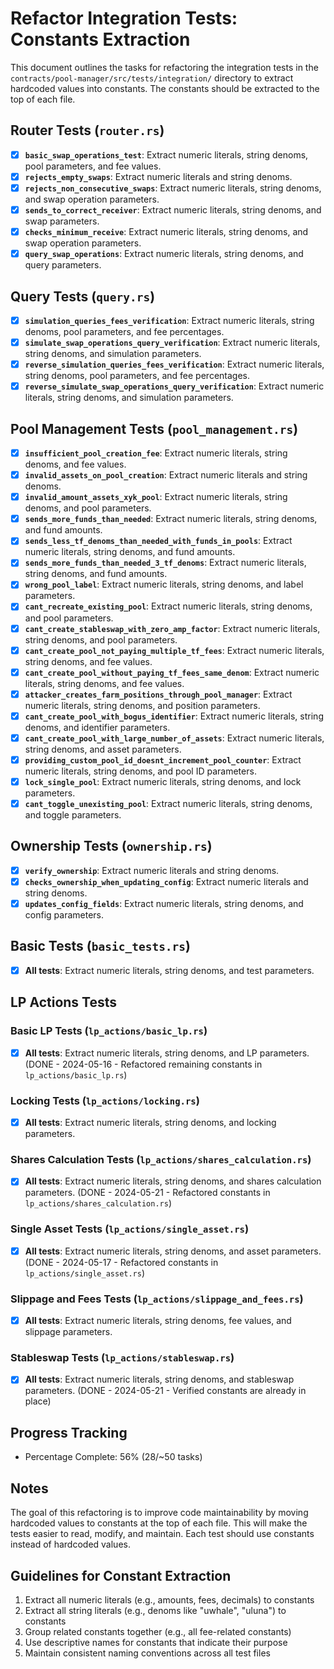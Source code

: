 # Refactor Integration Tests: Constants Extraction

This document outlines the tasks for refactoring the integration tests in the `contracts/pool-manager/src/tests/integration/` directory to extract hardcoded values into constants.
The constants should be extracted to the top of each file.

## Router Tests (`router.rs`)

- [x] **`basic_swap_operations_test`**: Extract numeric literals, string denoms, pool parameters, and fee values.
- [x] **`rejects_empty_swaps`**: Extract numeric literals and string denoms.
- [x] **`rejects_non_consecutive_swaps`**: Extract numeric literals, string denoms, and swap operation parameters.
- [x] **`sends_to_correct_receiver`**: Extract numeric literals, string denoms, and swap parameters.
- [x] **`checks_minimum_receive`**: Extract numeric literals, string denoms, and swap operation parameters.
- [x] **`query_swap_operations`**: Extract numeric literals, string denoms, and query parameters.

## Query Tests (`query.rs`)

- [x] **`simulation_queries_fees_verification`**: Extract numeric literals, string denoms, pool parameters, and fee percentages.
- [x] **`simulate_swap_operations_query_verification`**: Extract numeric literals, string denoms, and simulation parameters.
- [x] **`reverse_simulation_queries_fees_verification`**: Extract numeric literals, string denoms, pool parameters, and fee percentages.
- [x] **`reverse_simulate_swap_operations_query_verification`**: Extract numeric literals, string denoms, and simulation parameters.

## Pool Management Tests (`pool_management.rs`)

- [x] **`insufficient_pool_creation_fee`**: Extract numeric literals, string denoms, and fee values.
- [x] **`invalid_assets_on_pool_creation`**: Extract numeric literals and string denoms.
- [x] **`invalid_amount_assets_xyk_pool`**: Extract numeric literals, string denoms, and pool parameters.
- [x] **`sends_more_funds_than_needed`**: Extract numeric literals, string denoms, and fund amounts.
- [x] **`sends_less_tf_denoms_than_needed_with_funds_in_pools`**: Extract numeric literals, string denoms, and fund amounts.
- [x] **`sends_more_funds_than_needed_3_tf_denoms`**: Extract numeric literals, string denoms, and fund amounts.
- [x] **`wrong_pool_label`**: Extract numeric literals, string denoms, and label parameters.
- [x] **`cant_recreate_existing_pool`**: Extract numeric literals, string denoms, and pool parameters.
- [x] **`cant_create_stableswap_with_zero_amp_factor`**: Extract numeric literals, string denoms, and pool parameters.
- [x] **`cant_create_pool_not_paying_multiple_tf_fees`**: Extract numeric literals, string denoms, and fee values.
- [x] **`cant_create_pool_without_paying_tf_fees_same_denom`**: Extract numeric literals, string denoms, and fee values.
- [x] **`attacker_creates_farm_positions_through_pool_manager`**: Extract numeric literals, string denoms, and position parameters.
- [x] **`cant_create_pool_with_bogus_identifier`**: Extract numeric literals, string denoms, and identifier parameters.
- [x] **`cant_create_pool_with_large_number_of_assets`**: Extract numeric literals, string denoms, and asset parameters.
- [x] **`providing_custom_pool_id_doesnt_increment_pool_counter`**: Extract numeric literals, string denoms, and pool ID parameters.
- [x] **`lock_single_pool`**: Extract numeric literals, string denoms, and lock parameters.
- [x] **`cant_toggle_unexisting_pool`**: Extract numeric literals, string denoms, and toggle parameters.

## Ownership Tests (`ownership.rs`)

- [x] **`verify_ownership`**: Extract numeric literals and string denoms.
- [x] **`checks_ownership_when_updating_config`**: Extract numeric literals and string denoms.
- [x] **`updates_config_fields`**: Extract numeric literals, string denoms, and config parameters.

## Basic Tests (`basic_tests.rs`)

- [x] **All tests**: Extract numeric literals, string denoms, and test parameters.

## LP Actions Tests

### Basic LP Tests (`lp_actions/basic_lp.rs`)

- [x] **All tests**: Extract numeric literals, string denoms, and LP parameters. (DONE - 2024-05-16 - Refactored remaining constants in `lp_actions/basic_lp.rs`)

### Locking Tests (`lp_actions/locking.rs`)

- [x] **All tests**: Extract numeric literals, string denoms, and locking parameters.

### Shares Calculation Tests (`lp_actions/shares_calculation.rs`)

- [x] **All tests**: Extract numeric literals, string denoms, and shares calculation parameters. (DONE - 2024-05-21 - Refactored constants in `lp_actions/shares_calculation.rs`)

### Single Asset Tests (`lp_actions/single_asset.rs`)

- [x] **All tests**: Extract numeric literals, string denoms, and asset parameters. (DONE - 2024-05-17 - Refactored constants in `lp_actions/single_asset.rs`)

### Slippage and Fees Tests (`lp_actions/slippage_and_fees.rs`)

- [x] **All tests**: Extract numeric literals, string denoms, fee values, and slippage parameters.

### Stableswap Tests (`lp_actions/stableswap.rs`)

- [x] **All tests**: Extract numeric literals, string denoms, and stableswap parameters. (DONE - 2024-05-21 - Verified constants are already in place)

## Progress Tracking
- Percentage Complete: 56% (28/~50 tasks)

## Notes
The goal of this refactoring is to improve code maintainability by moving hardcoded values to constants at the top of each file. This will make the tests easier to read, modify, and maintain. Each test should use constants instead of hardcoded values.

## Guidelines for Constant Extraction
1. Extract all numeric literals (e.g., amounts, fees, decimals) to constants
2. Extract all string literals (e.g., denoms like "uwhale", "uluna") to constants
3. Group related constants together (e.g., all fee-related constants)
4. Use descriptive names for constants that indicate their purpose
5. Maintain consistent naming conventions across all test files 